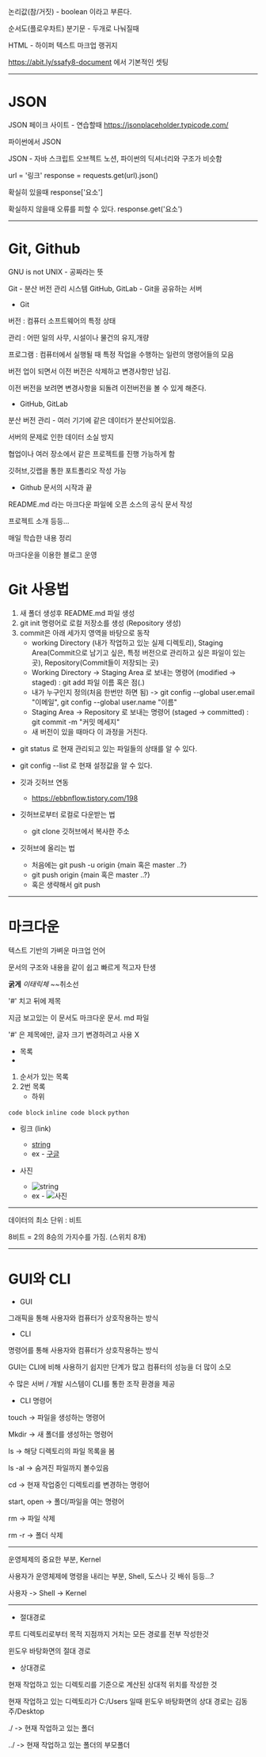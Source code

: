 논리값(참/거짓) - boolean 이라고 부른다.

순서도(플로우차트)
분기문 - 두개로 나눠질때

HTML - 하이퍼 텍스트 마크업 랭귀지


https://abit.ly/ssafy8-document 에서 기본적인 셋팅


-----------------------------------------------------------------------
# JSON

JSON 페이크 사이트 - 연습할때 
https://jsonplaceholder.typicode.com/

파이썬에서 JSON 

JSON - 자바 스크립트 오브젝트 노션, 파이썬의 딕셔너리와 구조가 비슷함

url = '링크'
response = requests.get(url).json()

확실히 있을때
response['요소']

확실하지 않을때 오류를 피할 수 있다.
response.get('요소')

--------------------------------------------------------------------------
# Git, Github

GNU is not UNIX - 공짜라는 뜻


Git - 분산 버전 관리 시스템
GitHub, GitLab - Git을 공유하는 서버

- Git

버전 : 컴퓨터 소프트웨어의 특정 상태

관리 : 어떤 일의 사무, 시설이나 물건의 유지,개량

프로그램 : 컴퓨터에서 실행될 때 특정 작업을 수행하는 일련의 명령어들의 모음


버전 업이 되면서 이전 버전은 삭제하고 변경사항만 남김.

이전 버전을 보려면 변경사항을 되돌려 이전버전을 볼 수 있게 해준다.



- GitHub, GitLab

분산 버전 관리 - 여러 기기에 같은 데이터가 분산되어있음.

서버의 문제로 인한 데이터 소실 방지

협업이나 여러 장소에서 같은 프로젝트를 진행 가능하게 함

깃허브,깃랩을 통한 포트폴리오 작성 가능


- Github 문서의 시작과 끝

README.md 라는 마크다운 파일에 오픈 소스의 공식 문서 작성

프로젝트 소개 등등...

매일 학습한 내용 정리

마크다운을 이용한 블로그 운영





# Git 사용법

1. 새 폴더 생성후 README.md 파일 생성
2. git init 명령어로 로컬 저장소를 생성 (Repository 생성)
3. commit은 아래 세가지 영역을 바탕으로 동작
    - working Directory (내가 작업하고 있눈 실제 디렉토리), Staging Area(Commit으로 남기고 싶은, 특정 버전으로 관리하고 싶은 파일이 있는 곳), Repository(Commit들이 저장되는 곳)
    - Working Directory -> Staging Area  로 보내는 명령어 (modified -> staged) : git add 파일 이름 혹은 점(.)
    - 내가 누구인지 정의(처음 한번만 하면 됨) -> git config --global user.email "이메일", git config --global user.name "이름"
    - Staging Area -> Repository 로 보내는 명령어 (staged -> committed) : git commit -m "커밋 메세지"
    - 새 버전이 있을 때마다 이 과정을 거친다.
- git status 로 현재 관리되고 있는 파일들의 상태를 알 수 있다.
- git config --list 로 현재 설정값을 알 수 있다.


- 깃과 깃허브 연동
    - https://ebbnflow.tistory.com/198


- 깃허브로부터 로컬로 다운받는 법
    - git clone 깃허브에서 복사한 주소

- 깃허브에 올리는 법
    - 처음에는 git push -u origin {main 혹은 master ..?}
    - git push origin {main 혹은 master ..?}
    - 혹은 생략해서 git push


----------------------------------------------
# 마크다운

텍스트 기반의 가벼운 마크업 언어

문서의 구조와 내용을 같이 쉽고 빠르게 적고자 탄생


 
 **굵게**
 *이태릭체*
 ~~취소선
 
 
 '#' 치고 뒤에 제목
 

 
지금 보고있는 이 문서도 마크다운 문서. md 파일

'#' 은 제목에만, 글자 크기 변경하려고 사용 X

 - 목록
 - 
1. 순서가 있는 목록
2. 2번 목록
    - 하위


```code block```
`inline code block`
```python```

- 링크 (link)
    - [string](url)
    - ex - [구글](https://www.google.com/)
    
- 사진
    - ![string](img_url)
    - ex - ![사진](https://cdn.pixabay.com/photo/2022/06/25/23/41/ladybug-7284337_1280.jpg)



--------------------------------------------------------------------------

데이터의 최소 단위 : 비트
 
8비트 = 2의 8승의 가지수를 가짐. (스위치 8개)

--------------------------------------------------------------------------
# GUI와 CLI

- GUI

그래픽을 통해 사용자와 컴퓨터가 상호작용하는 방식

- CLI
 
명령어를 통해 사용자와 컴퓨터가 상호작용하는 방식
 
GUI는 CLI에 비해 사용하기 쉽지만 단계가 많고 컴퓨터의 성능을 더 많이 소모
 
수 많은 서버 / 개발 시스템이 CLI를 통한 조작 환경을 제공

- CLI 명령어
 
touch -> 파일을 생성하는 명령어
 
Mkdir -> 새 폴더를 생성하는 명령어
 
ls -> 해당 디렉토리의 파일 목록을 봄
 
ls -al -> 숨겨진 파일까지 볼수있음
 
cd -> 현재 작업중인 디렉토리를 변경하는 명령어
 
start, open -> 폴더/파일을 여는 명령어
 
rm -> 파일 삭제
 
rm -r -> 폴더 삭제

---------------------------------------------------------------------------
운영체제의 중요한 부분, Kernel
 
사용자가 운영체제에 명령을 내리는 부분, Shell, 도스나 깃 배쉬 등등...?
 
사용자 -> Shell -> Kernel


----------------------------------


- 절대경로
 
루트 디렉토리로부터 목적 지점까지 거치는 모든 경로를 전부 작성한것
 
윈도우 바탕화면의 절대 경로

 
- 상대경로
 
현재 작업하고 있는 디렉토리를 기준으로 계산된 상대적 위치를 작성한 것
 
현재 작업하고 있는 디렉토리가 C:/Users 일때 윈도우 바탕화면의 상대 경로는 김동주/Desktop
 
./ -> 현재 작업하고 있는 폴더
 
../ -> 현재 작업하고 있는 폴더의 부모폴더

